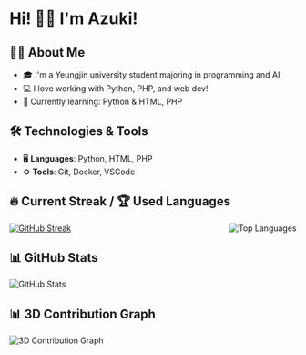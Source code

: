 # Hi! 🐶💕 I'm Azuki! 


## 👩‍💻 About Me
- 🎓 I'm a Yeungjin university student majoring in programming and AI
- 💻 I love working with Python, PHP, and web dev!
- 🌱 Currently learning: Python & HTML, PHP

## 🛠 Technologies & Tools

- 🖥️ **Languages**: Python, HTML, PHP
- ⚙️ **Tools**: Git, Docker, VSCode

## 🔥 Current Streak / 🏆 Used Languages
<div style="display: flex; justify-content: space-between;">

  <a href="https://git.io/streak-stats">
    <img src="https://github-readme-streak-stats.herokuapp.com/?user=Azuking69&theme=rose" alt="GitHub Streak"/>
  </a>
  
  <img src="https://github-readme-stats.vercel.app/api/top-langs/?username=Azuking69&layout=compact&theme=rose" alt="Top Languages"/>

</div>

## 📊 GitHub Stats
![GitHub Stats](https://github-readme-stats.vercel.app/api?username=Azuking69&show_icons=true&theme=rose)

## 📊 3D Contribution Graph
![3D Contribution Graph](https://github-readme-streak-stats.herokuapp.com/?user=Azuking69&theme=rose&hide_border=true)
